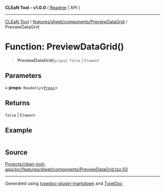 **CLEaN Tool - v1.0.0** ( [Readme](../../../../../README.md) \| API )

***

[CLEaN Tool](../../../../../modules.md) / [features/sheet/components/PreviewDataGrid](../README.md) / PreviewDataGrid

# Function: PreviewDataGrid()

> **PreviewDataGrid**(`props`): `false` \| `Element`

## Parameters

▪ **props**: `Readonly`\<[`Props`](../private/interfaces/Props.md)\>

## Returns

`false` \| `Element`

## Example

```ts

```

## Source

[Projects/clean-tool-app/src/features/sheet/components/PreviewDataGrid.tsx:50](https://github.com/yuckyh/clean-tool-app/)

***

Generated using [typedoc-plugin-markdown](https://www.npmjs.com/package/typedoc-plugin-markdown) and [TypeDoc](https://typedoc.org/)
